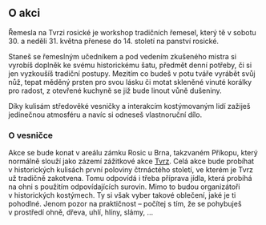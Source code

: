## O akci
Řemesla na Tvrzi rosické je workshop tradičních řemesel, který tě v sobotu 30. a neděli 31. května přenese do 14.&nbsp;století na panství rosické.

Staneš se řemeslným učedníkem a pod vedením zkušeného mistra si vyrobíš doplněk ke svému historickému šatu, předmět denní potřeby,
či si jen vyzkoušíš tradiční postupy. Mezitím co budeš v potu tváře vyrábět svůj nůž, tepat měděný prsten pro svou lásku
či motat skleněné vinuté korálky pro radost, z otevřené kuchyně se již bude linout vůně dušeniny.

Díky kulisám středověké vesničky a interakcím kostýmovaným lidí zažiješ jedinečnou
atmosféru a navíc si odneseš vlastnoruční dílo.

### O vesničce
Akce se bude konat v&nbsp;areálu zámku Rosic u&nbsp;Brna, takzvaném Příkopu,
který normálně slouží jako zázemí zážitkové akce <a href="http://www.tvrz.net">Tvrz</a>.
Celá akce bude probíhat v&nbsp;historických kulisách první poloviny čtrnáctého století,
ve kterém je Tvrz už tradičně zakotvena. Tomu odpovídá i třeba příprava jídla,
která probíhá na ohni s&nbsp;použitím odpovídajících surovin. Mimo to budou organizátoři
v&nbsp;historických kostýmech. Ty si však vyber takové oblečení, jaké je ti pohodlné.
Jenom pozor na praktičnost &ndash; počítej s&nbsp;tím, že se pohybuješ v&nbsp;prostředí
ohně, dřeva, uhlí, hlíny, slámy, &hellip;

